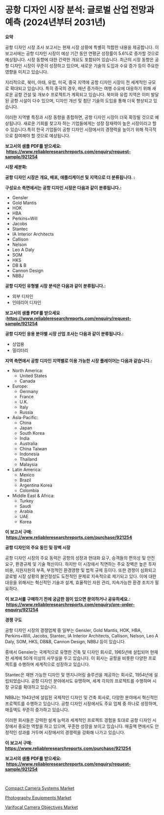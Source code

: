 <p><h1>공항 디자인 시장 분석: 글로벌 산업 전망과 예측 (2024년부터 2031년)</h1></p><p><strong>요약</strong></p>
<p><p>공항 디자인 시장 조사 보고서는 현재 시장 상황에 특별히 적합한 내용을 제공합니다. 이 보고서에는 공항 디자인 시장이 예상 기간 동안 연평균 성장률이 5.6%로 증가할 것으로 예상됩니다. 시장 동향에 대한 간략한 개요도 포함되어 있습니다. 최근의 시장 동향은 공항 디자인 시장이 꾸준히 성장하고 있으며, 새로운 기술의 도입과 수요 증가 등이 주요한 영향을 미치고 있습니다.</p><p>지리적으로, 북미, 아태, 유럽, 미국, 중국 지역에 공항 디자인 시장이 전 세계적인 규모로 확대되고 있습니다. 특히 중국의 경우, 매년 증가하는 여행 수요에 대응하기 위해 새로운 공항 건설 및 개보수 프로젝트가 계획되고 있습니다. 북미와 유럽 지역은 이미 발달된 공항 시설이 다수 있으며, 디자인 개선 및 첨단 기술의 도입을 통해 더욱 향상되고 있습니다.</p><p>이러한 지역별 특징과 시장 동향을 종합하면, 공항 디자인 시장이 더욱 확장될 것으로 예상됩니다. 새로운 기회를 찾고자 하는 기업들에게는 성장 잠재력이 높은 시장이라고 할 수 있습니다.특히 한국 기업들이 공항 디자인 시장에서의 경쟁력을 높이기 위해 적극적으로 참여해야 할 것으로 예상됩니다.</p></p>
<p><strong>보고서의 샘플 PDF를 받으세요: &nbsp;<a href="https://www.reliableresearchreports.com/enquiry/request-sample/921254">https://www.reliableresearchreports.com/enquiry/request-sample/921254</a></strong></p>
<p><strong>시장 세분화:</strong></p>
<p><strong> 공항 디자인 시장은 개요, 배포, 애플리케이션 및 지역으로 더 분류됩니다. :</strong></p>
<p><strong>구성요소 측면에서는 공항 디자인 시장은 다음과 같이 분류됩니다.:</strong></p>
<p><ul><li>Gensler</li><li>Gold Mantis</li><li>HOK</li><li>HBA</li><li>Perkins+Will</li><li>Jacobs</li><li>Stantec</li><li>IA Interior Architects</li><li>Callison</li><li>Nelson</li><li>Leo A Daly</li><li>SOM</li><li>HKS</li><li>DB & B</li><li>Cannon Design</li><li>NBBJ</li></ul></p>
<p><strong> 공항 디자인 유형별 시장 분석은 다음과 같이 분류됩니다.:</strong></p>
<p><ul><li>외부 디자인</li><li>인테리어 디자인</li></ul></p>
<p><strong>보고서의 샘플 PDF를 받으세요 :<a href="https://www.reliableresearchreports.com/enquiry/request-sample/921254">https://www.reliableresearchreports.com/enquiry/request-sample/921254</a></strong></p>
<p><strong> 공항 디자인 응용 분야별 시장 산업 조사는 다음과 같이 분류됩니다.:</strong></p>
<p><ul><li>상업용</li><li>밀리터리</li></ul></p>
<p><strong>지역 측면에서 공항 디자인 지역별로 이용 가능한 시장 플레이어는 다음과 같습니다.:</strong></p>
<p><ul>
    <li>
        North America:
        <ul>
            <li>United States</li>
            <li>Canada</li>
        </ul>
    </li>
    <li>
        Europe:
        <ul>
            <li>Germany</li>
            <li>France</li>
            <li>U.K.</li>
            <li>Italy</li>
            <li>Russia</li>
        </ul>
    </li>
    <li>
        Asia-Pacific:
        <ul>
            <li>China</li>
            <li>Japan</li>
            <li>South Korea</li>
            <li>India</li>
            <li>Australia</li>
            <li>China Taiwan</li>
            <li>Indonesia</li>
            <li>Thailand</li>
            <li>Malaysia</li>
        </ul>
    </li>
    <li>
        Latin America:
        <ul>
            <li>Mexico</li>
            <li>Brazil</li>
            <li>Argentina Korea</li>
            <li>Colombia</li>
        </ul>
    </li>
    <li>
        Middle East & Africa:
        <ul>
            <li>Turkey</li>
            <li>Saudi</li>
            <li>Arabia</li>
            <li>UAE</li>
            <li>Korea</li>
        </ul>
    </li>
    </ul></p>
<p><strong>이 보고서 구매: &nbsp;<a href="https://www.reliableresearchreports.com/purchase/921254">https://www.reliableresearchreports.com/purchase/921254</a></strong></p>
<p><strong>공항 디자인의 주요 동인 및 장벽 시장</strong></p>
<p><p>공항 디자인 시장의 주요 동력은 공항의 성장과 현대화 요구, 승객들의 편의성 및 안전 요구, 환경규제 및 기술 혁신이다. 하지만 이 시장에서 직면하는 주요 장벽은 높은 투자 비용, 지원자원의 부족, 부정적인 환경영향 및 법적 규제 등이다. 또한 경쟁이 심화되고 글로벌 시장 상황의 불안정성도 도전적인 문제로 지속적으로 제기되고 있다. 이에 대한 대응을 위해서는 혁신적인 기술과 설계, 효율적인 자원 관리, 지속가능한 환경 조치가 필요하다.</p></p>
<p><strong>이 보고서를 구매하기 전에 궁금한 점이 있으면 문의하거나 공유하세요.: &nbsp;<a href="https://www.reliableresearchreports.com/enquiry/pre-order-enquiry/921254">https://www.reliableresearchreports.com/enquiry/pre-order-enquiry/921254</a></strong></p>
<p><strong>경쟁 구도</strong></p>
<p><p>공항 디자인 시장의 경쟁업체 중 일부는 Gensler, Gold Mantis, HOK, HBA, Perkins+Will, Jacobs, Stantec, IA Interior Architects, Callison, Nelson, Leo A Daly, SOM, HKS, DB&B, Cannon Design, NBBJ 등이 있습니다. </p><p>중에서 Gensler는 국제적으로 유명한 건축 및 디자인 회사로, 1965년에 설립되어 현재 전 세계에 50개 이상의 사무실을 두고 있습니다. 이 회사는 공항을 비롯한 다양한 프로젝트를 수행하며 세계적으로 성장하고 있습니다.</p><p>Stantec은 재현 가능한 디자인 및 엔지니어링 솔루션을 제공하는 회사로, 1954년에 설립되었습니다. 공항 디자인 분야에서도 유명하며, 세계 각지의 프로젝트를 수행하며 시장 규모를 확대하고 있습니다.</p><p>NBBJ는 1943년에 설립된 국제적인 디자인 및 건축 회사로, 다양한 분야에서 혁신적인 프로젝트를 수행하고 있습니다. 공항 디자인 시장에서도 주요 업체 중 하나로 성장하며, 매출액도 꾸준히 증가하고 있습니다.</p><p>이러한 회사들은 강력한 설계 능력과 세계적인 프로젝트 경험을 토대로 공항 디자인 시장에서 중요한 역할을 하고 있으며, 꾸준한 성장을 보이고 있습니다. 매출액 면에서도 안정적인 성과를 거두며 시장에서의 경쟁력을 강화해 나가고 있습니다.</p></p>
<p><strong>이 보고서 구매: &nbsp; <a href="https://www.reliableresearchreports.com/purchase/921254">https://www.reliableresearchreports.com/purchase/921254</a></strong></p>
<p><strong>보고서의 샘플 PDF를 받으세요: &nbsp;<a href="https://www.reliableresearchreports.com/enquiry/request-sample/921254">https://www.reliableresearchreports.com/enquiry/request-sample/921254</a></strong><strong></strong></p>
<p>&nbsp;</p>
<p><p><a href="https://github.com/jj19131/Market-Research-Report-List-1/blob/main/compact-camera-systems-market.md">Compact Camera Systems Market</a></p><p><a href="https://github.com/Sarissaschmalingtr6fz2739/Market-Research-Report-List-1/blob/main/photography-equipments-market.md">Photography Equipments Market</a></p><p><a href="https://github.com/jodemen/Market-Research-Report-List-1/blob/main/varifocal-camera-objectives-market.md">Varifocal Camera Objectives Market</a></p></p>